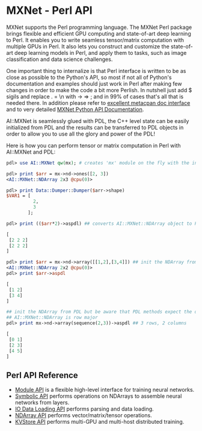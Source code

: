 # MXNet - Perl API

MXNet supports the Perl programming language. The MXNet Perl package brings flexible and efficient GPU
computing and state-of-art deep learning to Perl. It enables you to write seamless tensor/matrix computation with multiple GPUs in Perl.
It also lets you construct and customize the state-of-art deep learning models in Perl,
  and apply them to tasks, such as image classification and data science challenges.

One important thing to internalize is that Perl interface is written to be as close as possible to the Python's API,
so most if not all of Python's documentation and examples should just work in Perl after making few
changes in order to make the code a bit more Perlish. In nutshell just add $ sigils and replace . = \n with -> => ; and in 99% of cases
that's all that is needed there.
In addition please refer to [excellent metacpan doc interface](https://metacpan.org/release/AI-MXNet) and to very detailed
[MXNet Python API Documentation](http://mxnet.io/api/python/index.html).

AI::MXNet is seamlessly glued with PDL, the C++ level state can be easily initialized from PDL and the results can be
transferred to PDL objects in order to allow you to use all the glory and power of the PDL!

Here is how you can perform tensor or matrix computation in Perl with AI::MXNet and PDL:

```perl
pdl> use AI::MXNet qw(mx); # creates 'mx' module on the fly with the interface close to the Python's API

pdl> print $arr = mx->nd->ones([2, 3])
<AI::MXNet::NDArray 2x3 @cpu(0)>

pdl> print Data::Dumper::Dumper($arr->shape)
$VAR1 = [
          2,
          3
        ];

pdl> print (($arr*2)->aspdl) ## converts AI::MXNet::NDArray object to PDL object

[
 [2 2 2]
 [2 2 2]
]

pdl> print $arr = mx->nd->array([[1,2],[3,4]]) ## init the NDArray from Perl array ref given in PDL::pdl constructor format
<AI::MXNet::NDArray 2x2 @cpu(0)>
pdl> print $arr->aspdl

[
 [1 2]
 [3 4]
]

## init the NDArray from PDL but be aware that PDL methods expect the dimensions order in column major format
## AI::MXNet::NDArray is row major
pdl> print mx->nd->array(sequence(2,3))->aspdl ## 3 rows, 2 columns

[
 [0 1]
 [2 3]
 [4 5]
]
```
 ## Perl API Reference
 * [Module API](module.md) is a flexible high-level interface for training neural networks.
 * [Symbolic API](symbol.md) performs operations on NDArrays to assemble neural networks from layers.
 * [IO Data Loading API](io.md) performs parsing and data loading.
 * [NDArray API](ndarray.md) performs vector/matrix/tensor operations.
 * [KVStore API](kvstore.md) performs multi-GPU and multi-host distributed training.

